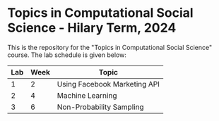 # Topics in Computational Social Science - Hilary Term, 2024

This is the repository for the "Topics in Computational Social Science" course. The lab schedule is given below: 

| Lab | Week | Topic                        |
|-----|------|------------------------------|
| 1   | 2    | Using Facebook Marketing API |
| 2   | 4    | Machine Learning             |
| 3   | 6    | Non-Probability Sampling     |
